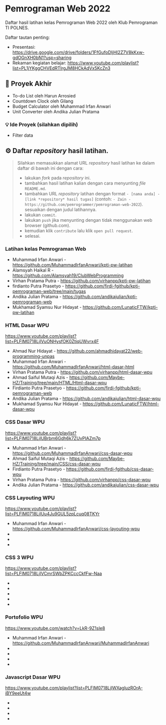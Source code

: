 # Pemrograman Web 2022
Daftar hasil latihan kelas Pemrograman Web 2022 oleh Klub Pemrograman TI POLNES.

Daftar tautan penting:
- Presentasi: https://drive.google.com/drive/folders/1FfGufoDIjHI2Z7V8kKxw-gdOGnXH0bN1?usp=sharing
- Rekaman kegiatan belajar: https://www.youtube.com/playlist?list=PL1jYKggCHVEdRTIrgJM8HCkAdVx5KcZn3

## 🚀 Proyek Akhir

- To-do List oleh Harun Arrosied
- Countdown Clock oleh Gilang
- Budget Calculator oleh Muhammad Irfan Anwari
- Unit Converter oleh Andika Julian Pratama

### 💡 Ide Proyek (silahkan dipilih)
- Filter data

## ⚙ Daftar *repository* hasil latihan.

> Silahkan memasukkan alamat URL *repository* hasil latihan ke dalam daftar di bawah ini dengan cara:
> - lakukan *fork* pada *repository* ini.
> - tambahkan hasil latihan kalian dengan cara menyunting *file* `README.md`.
> - tambahkan URL *repository* latihan dengan format `- [nama anda] - [link *repository* hasil tugas]` (contoh: `- Zain - https://github.com/pemrogrammer/pemrograman-web-2022`). sesuaikan dengan judul latihannya.
> - lakukan `commit`.
> - lakukan `push` jika menyunting dengan tidak menggunakan web browser (github.com).
> - kemudian klik `contribute` lalu klik `open pull request`.
> - selesai.

### Latihan kelas Pemrograman Web
- Muhammad Irfan Anwari - https://github.com/MuhammadIrfanAnwari/kpti-pw-latihan
- Alamsyah Haikal R - https://github.com/Alamsyah19/ClubWebProgramming
- Virhan Pratama Putra - https://github.com/virhanpp/kpti-pw-latihan
- firdianto Putra Prasetyo - https://github.com/firdi-fgithub/kpti-pemrograman-web/tree/main/tugas
- Andika Julian Pratama - https://github.com/andikajulian/kpti-pemrograman-web
- Mukhamad Syamsu Nur Hidayat - https://github.com/LunaticFTW/kpti-pw-latihan

### HTML Dasar WPU

https://www.youtube.com/playlist?list=PLFIM0718LjIVuONHysfOK0ZtiqUWvrx4F

- Ahmad Nur Hidayat - https://github.com/ahmadhidayat22/web-programming-unpas
- Muhammad Irfan Anwari - https://github.com/MuhammadIrfanAnwari/html-dasar-html
- Virhan Pratama Putra - https://github.com/virhanpp/html-dasar-wpu
- Ahmad Saiful Mutaqi Azis - https://github.com/Maybe-HZ/Training/tree/main/HTML/Html-dasar-wpu
- Firdianto Putra Prasetyo - https://github.com/firdi-fgithub/kpti-pemrograman-web
- Andika Julian Pratama - https://github.com/andikajulian/html-dasar-wpu
- Mukhamad Syamsu Nur Hidayat - https://github.com/LunaticFTW/html-dasar-wpu

### CSS Dasar WPU

https://www.youtube.com/playlist?list=PLFIM0718LjIUBrbm6Gdh6k7ZUvPIAZm7p

- Muhammad Irfan Anwari - https://github.com/MuhammadIrfanAnwari/css-dasar-wpu
- Ahmad Saiful Mutaqi Azis - https://github.com/Maybe-HZ/Training/tree/main/CSS/css-dasar-wpu
- Firdianto Putra Prasetyo - https://github.com/firdi-fgithub/css-dasar-wpu
- Virhan Pratama Putra - https://github.com/virhanpp/css-dasar-wpu
- Andika Julian Pratama - https://github.com/andikajulian/css-dasar-wpu

### CSS Layouting WPU

https://www.youtube.com/playlist?list=PLFIM0718LjIUu4Ju9GUL5zpLcuq08TKYr

- Muhammad Irfan Anwari - https://github.com/MuhammadIrfanAnwari/css-layouting-wpu
-
-
-

### CSS 3 WPU

https://www.youtube.com/playlist?list=PLFIM0718LjIVCmrSWbZPKCccCkfFw-Naa

-
-
-
-
-

### Portofolio WPU

https://www.youtube.com/watch?v=LkR-9Z1sle8

- Muhammad Irfan Anwari - https://github.com/MuhammadIrfanAnwari/MuhammadIrfanAnwari
-
-
-
-

### Javascript Dasar WPU

https://www.youtube.com/playlist?list=PLFIM0718LjIWXagluzROrA-iBY9eeUt4w

-
-
-
-

